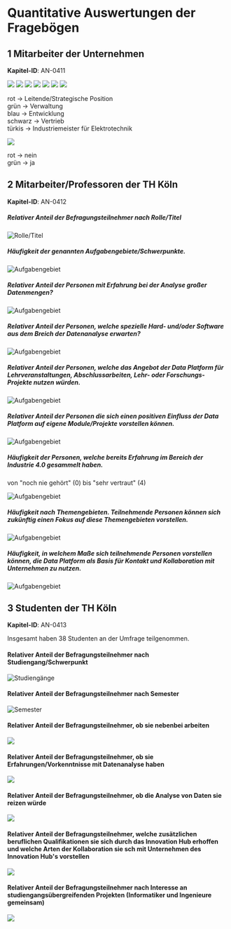 # Quantitative Auswertungen der Fragebögen

## 1 Mitarbeiter der Unternehmen
**Kapitel-ID**: <a name="AN-0411">AN-0411</a>

![](../../img/FrageUnternehmen1.png)
![](https://github.com/pschm/am-lastenheft-ss20/blob/master/lastenheft/img/FrageUnternehmen2.png)
![](https://github.com/pschm/am-lastenheft-ss20/blob/master/lastenheft/img/FrageUnternehmen3.png)
![](https://github.com/pschm/am-lastenheft-ss20/blob/master/lastenheft/img/FrageUnternehmen4.png)
![](https://github.com/pschm/am-lastenheft-ss20/blob/master/lastenheft/img/FrageUnternehmen5.png)
![](https://github.com/pschm/am-lastenheft-ss20/blob/master/lastenheft/img/FrageUnternehmen6.png)
![](https://github.com/pschm/am-lastenheft-ss20/blob/master/lastenheft/img/FrageUnternehmenPcaUnternehmenPositionen.png)

rot -> Leitende/Strategische Position  
grün -> Verwaltung  
blau -> Entwicklung  
schwarz -> Vertrieb  
türkis -> Industriemeister für Elektrotechnik

![](https://github.com/pschm/am-lastenheft-ss20/blob/master/lastenheft/img/FrageUnternehmenPcaUnternehmenAufgabenbereich.png)

rot -> nein  
grün -> ja


## 2 Mitarbeiter/Professoren der TH Köln
**Kapitel-ID**: <a name="AN-0412">AN-0412</a>

##### Relativer Anteil der Befragungsteilnehmer nach Rolle/Titel
![Rolle/Titel](../../img/umfrage-prof-wma-001.png)

##### Häufigkeit der genannten Aufgabengebiete/Schwerpunkte.
![Aufgabengebiet](../../img/umfrage-prof-wma-002.png)

##### Relativer Anteil der Personen mit Erfahrung bei der Analyse großer Datenmengen?
![Aufgabengebiet](../../img/umfrage-prof-wma-003.png)

##### Relativer Anteil der Personen, welche spezielle Hard- und/oder Software aus dem Breich der Datenanalyse erwarten?
![Aufgabengebiet](../../img/umfrage-prof-wma-004.png)

##### Relativer Anteil der Personen, welche das Angebot der Data Platform für Lehrveranstaltungen, Abschlussarbeiten, Lehr- oder Forschungs-Projekte nutzen würden.
![Aufgabengebiet](../../img/umfrage-prof-wma-005.png)

##### Relativer Anteil der Personen die sich einen positiven Einfluss der Data Platform auf eigene Module/Projekte vorstellen können.
![Aufgabengebiet](../../img/umfrage-prof-wma-006.png)

##### Häufigkeit der Personen, welche bereits Erfahrung im Bereich der Industrie 4.0 gesammelt haben. 
von "noch nie gehört" (0) bis "sehr vertraut" (4)

![Aufgabengebiet](../../img/umfrage-prof-wma-007.png)

##### Häufigkeit nach Themengebieten. Teilnehmende Personen können sich zukünftig einen Fokus auf diese Themengebieten vorstellen.
![Aufgabengebiet](../../img/umfrage-prof-wma-008.png)

##### Häufigkeit, in welchem Maße sich teilnehmende Personen vorstellen können, die Data Platform als Basis für Kontakt und Kollaboration mit Unternehmen zu nutzen. 
![Aufgabengebiet](../../img/umfrage-prof-wma-009.png)

## 3 Studenten der TH Köln
**Kapitel-ID**: <a name="AN-0412">AN-0413</a>

Insgesamt haben 38 Studenten an der Umfrage teilgenommen. 

#### Relativer Anteil der Befragungsteilnehmer nach Studiengang/Schwerpunkt
![Studiengänge](../../img/StudentenFrage1.JPG)

#### Relativer Anteil der Befragungsteilnehmer nach Semester
![Semester](../../img/StudentenFrage2.JPG)

#### Relativer Anteil der Befragungsteilnehmer, ob sie nebenbei arbeiten
![](../../img/StudentenFrage3.JPG)

#### Relativer Anteil der Befragungsteilnehmer, ob sie Erfahrungen/Vorkenntnisse mit Datenanalyse haben
![](../../img/StudentenFrage4.JPG)

#### Relativer Anteil der Befragungsteilnehmer, ob die Analyse von Daten sie reizen würde
![](../../img/StudentenFrage5.JPG)

#### Relativer Anteil der Befragungsteilnehmer, welche zusätzlichen beruflichen Qualifikationen sie sich durch das Innovation Hub erhoffen und welche Arten der Kollaboration sie sch mit Unternehmen des Innovation Hub's vorstellen
![](../../img/StudentenFrage6.JPG)

#### Relativer Anteil der Befragungsteilnehmer nach Interesse an studiengangsübergreifenden Projekten (Informatiker und Ingenieure gemeinsam)
![](../../img/StudentenFrage7.JPG)
